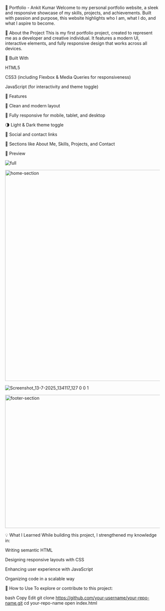 🌟 Portfolio - Ankit Kumar
Welcome to my personal portfolio website, a sleek and responsive showcase of my skills, projects, and achievements. Built with passion and purpose, this website highlights who I am, what I do, and what I aspire to become.

🚀 About the Project
This is my first portfolio project, created to represent me as a developer and creative individual. It features a modern UI, interactive elements, and fully responsive design that works across all devices.

🔹 Built With

HTML5

CSS3 (including Flexbox & Media Queries for responsiveness)

JavaScript (for interactivity and theme toggle)

🔹 Features

🎯 Clean and modern layout

📱 Fully responsive for mobile, tablet, and desktop

🌗 Light & Dark theme toggle

🔗 Social and contact links

🧠 Sections like About Me, Skills, Projects, and Contact

📸 Preview

![full](https://github.com/user-attachments/assets/c9b8dd22-df92-476f-953f-ac0395e41966)

<img width="1344" height="686" alt="home-section" src="https://github.com/user-attachments/assets/2068594a-b3c9-4ef2-9e2e-48f703b70d3b" />

![Screenshot_13-7-2025_134117_127 0 0 1](https://github.com/user-attachments/assets/b9bb05ab-d39e-465c-a820-d5150f4a40d6)


<img width="1348" height="433" alt="footer-section" src="https://github.com/user-attachments/assets/48ac1c12-7edb-4265-8eaf-05f255755168" />

💡 What I Learned
While building this project, I strengthened my knowledge in:

Writing semantic HTML

Designing responsive layouts with CSS

Enhancing user experience with JavaScript

Organizing code in a scalable way

📂 How to Use
To explore or contribute to this project:

bash
Copy
Edit
git clone https://github.com/your-username/your-repo-name.git
cd your-repo-name
open index.html







